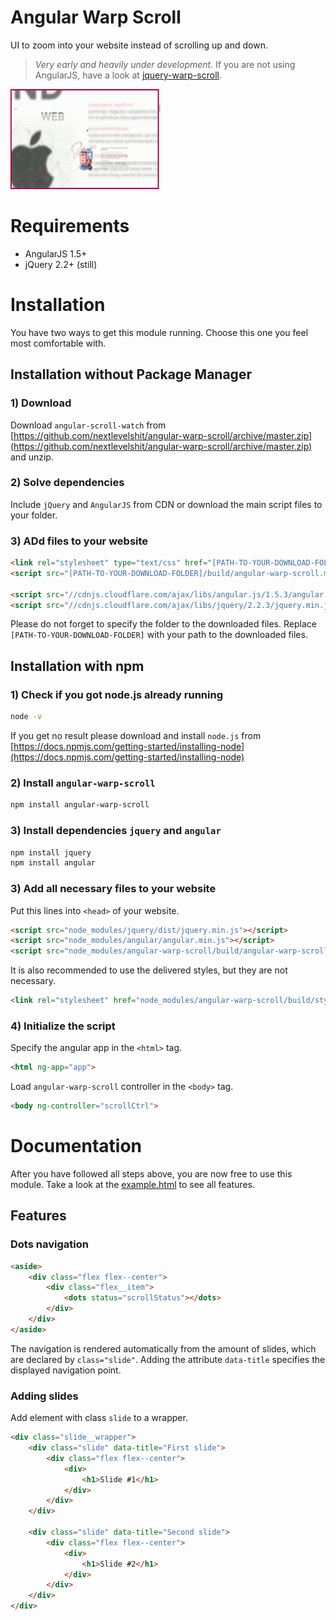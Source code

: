 # Angular Warp Scroll
UI to zoom into your website instead of scrolling up and down. 

> *Very early and heavily under development.* If you are not using AngularJS, have a look at [jquery-warp-scroll](https://github.com/nextlevelshit/jquery-warp-scroll).


<img src="https://raw.githubusercontent.com/nextlevelshit/angular-warp-scroll/master/preview.gif" alt="Preview" />


# Requirements

- AngularJS 1.5+
- jQuery 2.2+ (still)

# Installation 

You have two ways to get this module running. Choose this one you feel most comfortable with.

## Installation without Package Manager

### 1) Download

Download `angular-scroll-watch` from [https://github.com/nextlevelshit/angular-warp-scroll/archive/master.zip](https://github.com/nextlevelshit/angular-warp-scroll/archive/master.zip) and unzip.

### 2) Solve dependencies

Include `jQuery` and `AngularJS` from CDN or download the main script files to your folder.

### 3) ADd files to your website

```html
<link rel="stylesheet" type="text/css" href="[PATH-TO-YOUR-DOWNLOAD-FOLDER]/build/styles.min.css">
<script src="[PATH-TO-YOUR-DOWNLOAD-FOLDER]/build/angular-warp-scroll.min.js"></script>

<script src="//cdnjs.cloudflare.com/ajax/libs/angular.js/1.5.3/angular.min.js"></script>
<script src="//cdnjs.cloudflare.com/ajax/libs/jquery/2.2.3/jquery.min.js"></script>

```

Please do not forget to specify the folder to the downloaded files. Replace `[PATH-TO-YOUR-DOWNLOAD-FOLDER]` with your path to the downloaded files.


## Installation with npm

### 1) Check if you got node.js already running

```sh
node -v
```

If you get no result please download and install `node.js` from [https://docs.npmjs.com/getting-started/installing-node](https://docs.npmjs.com/getting-started/installing-node)

### 2) Install `angular-warp-scroll`

```sh
npm install angular-warp-scroll
```

### 3) Install dependencies `jquery` and `angular`

```sh
npm install jquery
npm install angular
```

### 3) Add all necessary files to your website

Put this lines into `<head>` of your website.

```html
<script src="node_modules/jquery/dist/jquery.min.js"></script>
<script src="node_modules/angular/angular.min.js"></script>
<script src="node_modules/angular-warp-scroll/build/angular-warp-scroll.min.js"></script>
```

It is also  recommended to use the delivered styles, but they are not necessary.

```html
<link rel="stylesheet" href="node_modules/angular-warp-scroll/build/styles.min.css">
```

### 4) Initialize the script

Specify the angular app in the `<html>` tag.

```html
<html ng-app="app">
```

Load `angular-warp-scroll` controller in the `<body>` tag.

```html
<body ng-controller="scrollCtrl">
```


# Documentation

After you have followed all steps above, you are now free to use this module. Take a look at the [example.html](https://github.com/nextlevelshit/angular-warp-scroll/blob/master/example.html) to see all features.

## Features

### Dots navigation

```html
<aside>
    <div class="flex flex--center">
        <div class="flex__item">
            <dots status="scrollStatus"></dots>
        </div>
    </div>
</aside>
```

The navigation is rendered automatically from the amount of slides, which are declared by `class="slide"`.
Adding the attribute `data-title` specifies the displayed navigation point.

### Adding slides

Add element with class `slide` to a wrapper.

```html
<div class="slide__wrapper">
    <div class="slide" data-title="First slide">
        <div class="flex flex--center">
            <div>
                <h1>Slide #1</h1>
            </div>
        </div>
    </div>

    <div class="slide" data-title="Second slide">
        <div class="flex flex--center">
            <div>
                <h1>Slide #2</h1>
            </div>
        </div>
    </div>
</div>
```

